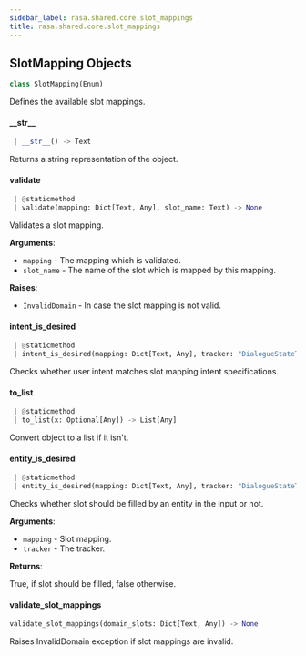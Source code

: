 ```yaml
---
sidebar_label: rasa.shared.core.slot_mappings
title: rasa.shared.core.slot_mappings
---
```

## SlotMapping Objects

```python
class SlotMapping(Enum)
```

Defines the available slot mappings.

#### \_\_str\_\_

```python
 | __str__() -> Text
```

Returns a string representation of the object.

#### validate

```python
 | @staticmethod
 | validate(mapping: Dict[Text, Any], slot_name: Text) -> None
```

Validates a slot mapping.

**Arguments**:

- `mapping` - The mapping which is validated.
- `slot_name` - The name of the slot which is mapped by this mapping.
  

**Raises**:

- `InvalidDomain` - In case the slot mapping is not valid.

#### intent\_is\_desired

```python
 | @staticmethod
 | intent_is_desired(mapping: Dict[Text, Any], tracker: "DialogueStateTracker", domain: "Domain") -> bool
```

Checks whether user intent matches slot mapping intent specifications.

#### to\_list

```python
 | @staticmethod
 | to_list(x: Optional[Any]) -> List[Any]
```

Convert object to a list if it isn&#x27;t.

#### entity\_is\_desired

```python
 | @staticmethod
 | entity_is_desired(mapping: Dict[Text, Any], tracker: "DialogueStateTracker") -> bool
```

Checks whether slot should be filled by an entity in the input or not.

**Arguments**:

- `mapping` - Slot mapping.
- `tracker` - The tracker.
  

**Returns**:

  True, if slot should be filled, false otherwise.

#### validate\_slot\_mappings

```python
validate_slot_mappings(domain_slots: Dict[Text, Any]) -> None
```

Raises InvalidDomain exception if slot mappings are invalid.

